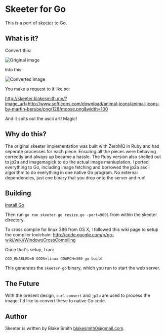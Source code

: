 # Skeeter for Go

This is a port of [skeeter](http://github.com/blakesmith/skeeter) to Go.

## What is it?

Convert this:

![Original
image](https://github.com/blakesmith/skeeter-go/raw/master/images/moose.png)

Into this:

![Converted
image](https://github.com/blakesmith/skeeter-go/raw/master/images/moose-ascii.jpg)

You make a request to it like so:

  http://skeeter.blakesmith.me/?image_url=http://www.softicons.com/download/animal-icons/animal-icons-by-martin-berube/png/128/moose.png&width=100

And it spits out the ascii art! Magic!

## Why do this?

The original skeeter implementation was built with ZeroMQ in Ruby and had seperate processes for each piece. Ensuring all the pieces were behaving correctly and always up became a hassle. The Ruby version also shelled out to jp2a and imagemagick to do the actual image maniuplation. I ported everything to Go, including image fetching and borrowed the jp2a ascii algorithm to do everything in one native Go program. No external dependencies, just one binary that you drop onto the server and run!

## Building

[Install Go](http://golang.org/doc/install)

Then run ```go run skeeter.go resize.go -port=9001``` from within the skeeter directory.

To cross compile for linux 386 from OS X, I followed this wiki page to setup the compiler toolchain: http://code.google.com/p/go-wiki/wiki/WindowsCrossCompiling

Once that's setup, I ran:

```
CGO_ENABLED=0 GOOS=linux GOARCH=386 go build
```

This generates the ```skeeter-go``` binary, which you run to start the web server.

## The Future

With the present design, ```curl``` ```convert``` and ```jp2a``` are used to process the image. I'd like to convert these to native Go code.

## Author

Skeeter is written by Blake Smith <blakesmith0@gmail.com>.



